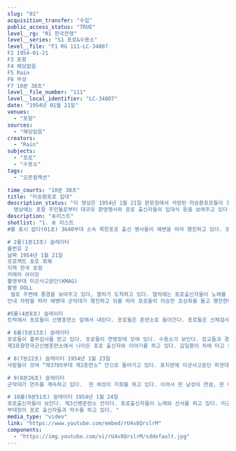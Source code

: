 ```yaml
---
slug: "81"
acquisition_transfer: "수집"
public_access_status: "TRUE"
level__rg: "R1 한국전쟁"
level__series: "S1 포로&수용소"
level__file: "F1 RG 111-LC-34807
F2 1954-01-21
F3 포항
F4 해당없음 
F5 Rain
F6 무성 
F7 10분 38초"
level__file_number: "111"
level__local_identifier: "LC-34807"
date: "1954년 01월 21일"
venues: 
  - "포항"
sources: 
  - "해당없음"
creators: 
  - "Rain"
subjects: 
  - "포로"
  - "수용소"
tags: 
  - "오픈컬렉션"

time_courts: "10분 38초"
title: "미송환포로 입대"
description_status: "이 영상은 1954년 1월 21일 판문점에서 석방된 미송환포로들이 포항 제3신병훈련소에 입소하는 장면을 담고 있다. 이들 포로 중에는 1953년 6월 18일 이승만 지시로 탈출한 포로들도 포함되어 있다. 한국군은 일명 ‘반공애국청년포로’들을 군에 입대시켜 군이나 경찰서 등에서 복무하도록 했다. 포로 출신자들은 군산과 포항, 제주도 모슬포 등에 재배치해 군사훈련과 사상재교육을 받도록 했다. 
  영상에는 포항 주민들로부터 대규모 환영행사와 포로 출신자들의 입대식 등을 보여주고 있다. 포로 출신자들은 육군 방첩대와 해군 방첩대에서 두 차례 사상 재검사와 교육을 실시했다. "
description: "숏리스트"
shotlist: "1. 숏 리스트 
#롤 표시 없다(01초) 3640부대 소속 북한포로 출신 병사들이 해변을 따라 행진하고 있다. 포로들은 태극기를 들고 있다. 경찰 모자를 쓴 포로들이 깃발을 들고 행진하고 있다. 주민들이 그 광경을 지켜보고 있다. 학생들은 카메라를 쳐다보고 있다. (55초) “반공애국청년안내차”라는 표지판을 붙인 한국군 헌병차량이 지나가고 있다. 그 뒤에 포로들이 태극기를 들고 따라서 움직이고 있다. 사람들이 만세를 부르고 있다. 

# 2롤(1분13초) 슬레이터
롤번호 2
날짜 1954년 1월 21일
프로젝트 포로 회복
지역 한국 포항
카메라 아이모
촬영부대 미군사고문단(KMAG)
촬영 DOLL
 철로 주변에 풍경을 보여주고 있다, 열차가 도착하고 있다. 열차에는 포로출신자들이 노래를 부르고 있다. 모두 태극기를 들고 있다. 사람들은 만세를 외치고 있다. 열차에서 포로들이 내리고 있다. 한국군 헌병들이 포로들을 인도하고 있다. 
안내 차량을 따라 해병대 군악대가 행진하고 뒤를 따라 포로들이 이승만 초상화를 들고 행진한다. 해변을 따라 행진하는 포로들이 보인다. 민가에서 사람들이 지켜보고 있다. 마을 사람들과 학생들이 태극기를 흔들고 있다.

#5롤(4분8초) 슬레이터
트럭에서 포로들이 신병훈련소 앞에서 내린다. 포로들은 훈련소로 들어간다. 포로들은 신체검사를 받고 있다. 

# 6롤(5분13초) 슬레이터
포로들이 흉부검사를 받고 있다. 포로들이 연병장에 모여 있다. 수용소가 보인다. 장교들과 경찰 모자를 쓴 포로 출신자들이 담배를 피우고 있다. 중장 김일환(작전참모장)이 연설을 하고 포로들과 인사를 나누고 있다.
제3포항한국군신병훈련소에서 나이든 포로 출신자와 이야기를 하고 있다. 김일환이 차에 타고 돌아간다. 태극기 게양식이 이뤄진다. 위병 모자를 쓴 병사들이 보인다.

# 8(7분22초) 슬레이터 1954년 1월 23일
사람들이 모여 “제3785부대 제2훈련소” 안으로 들어가고 있다. 표지판에 미군사고문단 파견대(KMAG) 표지판도 보인다. 아치에 “잘싸웠다 애국청년”이라는 글자가 보인다. 아이들 여성, 노인들이 들어가는 장면이다. “북진통일”이라는 표어가 있다. 군악대가 연주한다.

# 9(8분26초) 슬레이터
군악대가 연주를 계속하고 있다.  한 여성이 지휘를 하고 있다. 이어서 한 남성이 연설, 한 여성이 연설을 이어가고 있다. 포로들이 박수치고, 한 포로 출신 병사가 답사를 하고 있다. 학생들이 카메라를 보고 있다. 포로들이 박수를 친다. 여성들과 아이들이 포로출신자들에게 꽃다발을 증정하고 있다. 행사장 전경이 보인다. 

# 10롤(9분51초) 슬레이터 1954년 1월 24일
포로출신자들이 보인다. 제3신병훈련소 안이다. 포로출신자들이 노래와 선서를 하고 있다. 미군고문단 육군대령과 한국군 대령이 이야기를 나누고 있다. 이날 행사 순서가 나온다. 2. 부대장에 대한 경례 3. 개식사 4. 국기에 대한 경례 5. 애국가봉창 6. 입대선서 7. 부대장 훈시. 8. 국군명세 9. 폐식사 10. 부대장에 대한 경례 11. 주악
부대장이 포로 출신자들과 악수를 하고 있다. "
media_type: "video"
link: "https://www.youtube.com/embed/rU4v8QrslrM"
components: 
  - "https://img.youtube.com/vi/rU4v8QrslrM/sddefault.jpg"
---
```

